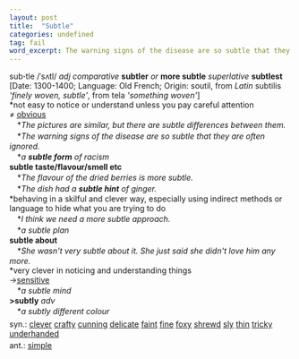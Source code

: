 ```yaml
---
layout: post
title:  "Subtle"
categories: undefined
tag: fail
word_excerpt: The warning signs of the disease are so subtle that they are often ignored.
---
```

<DIV style="MARGIN: 0px 0px 5px">sub<B>·</B>tle /ˈsʌtl/ <I>adj comparative</I> <B>subtler</B> <I>or</I> <B>more subtle</B> <I>superlative</I> <B>subtlest</B> <BR>[Date: 1300-1400; Language: Old French; Origin: soutil, from <I>Latin</I> subtilis <I>'finely woven, subtle'</I>, from tela <I>'something woven'</I>]<BR>*not easy to notice or understand unless you pay careful attention<BR>≠ <A href="{{ site.baseurl }}/obvious"><U>obvious</U></A><BR>　*<I>The pictures are similar, but there are subtle differences between them.</I><BR>　*<I>The warning signs of the disease are so subtle that they are often ignored.</I><BR>　*<I>a <B>subtle form</B> of racism</I><BR><B>subtle taste/flavour/smell etc</B><BR>　*<I>The flavour of the dried berries is more subtle.</I><BR>　*<I>The dish had a <B>subtle hint</B> of ginger.</I><BR>*behaving in a skilful and clever way, especially using indirect methods or language to hide what you are trying to do<BR>　*<I>I think we need a more subtle approach.</I><BR>　*<I>a subtle plan</I><BR><B>subtle about</B><BR>　*<I>She wasn't very subtle about it. She just said she didn't love him any more.</I><BR>*very clever in noticing and understanding things<BR>→<A href="{{ site.baseurl }}/sensitive"><U>sensitive</U></A><BR>　*<I>a subtle mind</I><BR><B>&gt;subtly</B> <I>adv</I><BR>　*<I>a subtly different colour</I></DIV>
<DIV style="MARGIN: 0px 0px 5px">
<DIV style="MARGIN: 4px 0px">syn.: <A href="{{ site.baseurl }}/clever"><U>clever</U></A> <A href="{{ site.baseurl }}/crafty"><U>crafty</U></A> <A href="{{ site.baseurl }}/cunning"><U>cunning</U></A> <A href="{{ site.baseurl }}/delicate"><U>delicate</U></A> <A href="{{ site.baseurl }}/faint"><U>faint</U></A> <A href="{{ site.baseurl }}/fine"><U>fine</U></A> <A href="{{ site.baseurl }}/foxy"><U>foxy</U></A> <A href="{{ site.baseurl }}/shrewd"><U>shrewd</U></A> <A href="{{ site.baseurl }}/sly"><U>sly</U></A> <A href="{{ site.baseurl }}/thin"><U>thin</U></A> <A href="{{ site.baseurl }}/tricky"><U>tricky</U></A> <A href="{{ site.baseurl }}/underhanded"><U>underhanded</U></A></DIV>
<DIV style="MARGIN: 4px 0px">ant.: <A href="{{ site.baseurl }}/simple"><U>simple</U></A></DIV></DIV>

